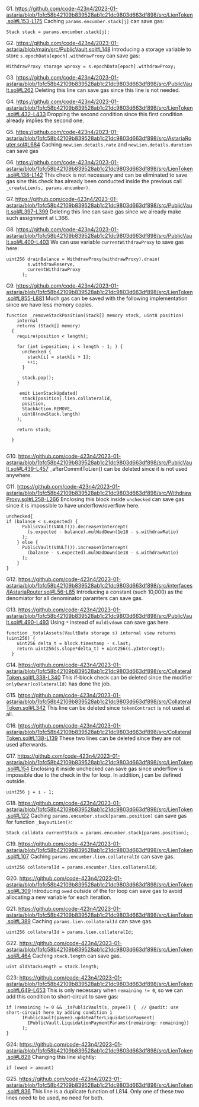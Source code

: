 G1. https://github.com/code-423n4/2023-01-astaria/blob/1bfc58b42109b839528ab1c21dc9803d663df898/src/LienToken.sol#L153-L175
Caching ``params.encumber.stack[j]`` can save gas: 
```
Stack stack = params.encumber.stack[j]; 

```

G2. https://github.com/code-423n4/2023-01-astaria/blob/main/src/PublicVault.sol#L148
Introducing a storage variable to store ``s.epochData[epoch].withdrawProxy`` can save gas:
```
WithdrawProxy storage wproxy = s.epochData[epoch].withdrawProxy;

```

G3. https://github.com/code-423n4/2023-01-astaria/blob/1bfc58b42109b839528ab1c21dc9803d663df898/src/PublicVault.sol#L262
Deleting this line can save gas since this line is not needed.


G4. https://github.com/code-423n4/2023-01-astaria/blob/1bfc58b42109b839528ab1c21dc9803d663df898/src/LienToken.sol#L432-L433
Dropping the second condition since this first condition already implies the second one.

G5. https://github.com/code-423n4/2023-01-astaria/blob/1bfc58b42109b839528ab1c21dc9803d663df898/src/AstariaRouter.sol#L684
Caching ``newLien.details.rate`` and ``newLien.details.duration`` can save gas

G6. https://github.com/code-423n4/2023-01-astaria/blob/1bfc58b42109b839528ab1c21dc9803d663df898/src/LienToken.sol#L138-L142
This check is not necessary and can be eliminated to save gas sine this check has already been conducted inside the previous call `` _createLien(s, params.encumber)``. 

G7. https://github.com/code-423n4/2023-01-astaria/blob/1bfc58b42109b839528ab1c21dc9803d663df898/src/PublicVault.sol#L397-L399
Deleting this line can save gas since we already make such assignment at L366.

G8. https://github.com/code-423n4/2023-01-astaria/blob/1bfc58b42109b839528ab1c21dc9803d663df898/src/PublicVault.sol#L400-L403
We can use variable ``currentWithdrawProxy`` to save gas here:
```
uint256 drainBalance = WithdrawProxy(withdrawProxy).drain(
        s.withdrawReserve,
        currentWithdrawProxy
      );
```
G9. https://github.com/code-423n4/2023-01-astaria/blob/1bfc58b42109b839528ab1c21dc9803d663df898/src/LienToken.sol#L855-L881
Much gas can be saved with the following implementation since we have less memory copies. 
```
function _removeStackPosition(Stack[] memory stack, uint8 position)
    internal
    returns (Stack[] memory)
  {
    require(position < length);

    for (int i=position; i < length - 1; ) {
      unchecked {
        stack[i] = stack[i + 1];
        ++i;
      }

      stack.pop();
    }
     
     emit LienStackUpdated(
      stack[position].lien.collateralId,
      position,
      StackAction.REMOVE,
      uint8(newStack.length)
    );

    return stack;

  }


```
G10. https://github.com/code-423n4/2023-01-astaria/blob/1bfc58b42109b839528ab1c21dc9803d663df898/src/PublicVault.sol#L439-L457
_afterCommitToLien() can be deleted since it is not used anywhere. 

G11. https://github.com/code-423n4/2023-01-astaria/blob/1bfc58b42109b839528ab1c21dc9803d663df898/src/WithdrawProxy.sol#L258-L266
Enclosing this block inside ``unchecked`` can save gas since it is impossible to have underflow/overflow here.
```
unchecked{
if (balance < s.expected) {
      PublicVault(VAULT()).decreaseYIntercept(
        (s.expected - balance).mulWadDown(1e18 - s.withdrawRatio)
      );
    } else {
      PublicVault(VAULT()).increaseYIntercept(
        (balance - s.expected).mulWadDown(1e18 - s.withdrawRatio)
      );
    }
}
```

G12. https://github.com/code-423n4/2023-01-astaria/blob/1bfc58b42109b839528ab1c21dc9803d663df898/src/interfaces/IAstariaRouter.sol#L56-L85
Introducing a constant (such 10,000) as the denomiator for all denominator paramters can save gas. 

G13. https://github.com/code-423n4/2023-01-astaria/blob/1bfc58b42109b839528ab1c21dc9803d663df898/src/PublicVault.sol#L490-L493
Using ``*`` instead of ``muldivdown`` can save gas here.
```
function _totalAssets(VaultData storage s) internal view returns (uint256) {
    uint256 delta_t = block.timestamp - s.last;
    return uint256(s.slope*delta_t) + uint256(s.yIntercept);
  }

```

G14. https://github.com/code-423n4/2023-01-astaria/blob/1bfc58b42109b839528ab1c21dc9803d663df898/src/CollateralToken.sol#L338-L340
This if-block check can be deleted since the modifier ``onlyOwner(collateralId)`` has done the job.

G15. https://github.com/code-423n4/2023-01-astaria/blob/1bfc58b42109b839528ab1c21dc9803d663df898/src/CollateralToken.sol#L342
This line can be deleted since ``tokenContract`` is not used at all.

G16. https://github.com/code-423n4/2023-01-astaria/blob/1bfc58b42109b839528ab1c21dc9803d663df898/src/CollateralToken.sol#L138-L139
These two lines can be deleted since they are not used afterwards. 

G17. https://github.com/code-423n4/2023-01-astaria/blob/1bfc58b42109b839528ab1c21dc9803d663df898/src/LienToken.sol#L154
Enclosing it inside unchecked can save gas since underflow is impossible due to the check in the for loop.
In addition, j can be defined outside. 
```
uint256 j = i - 1;

```

G18. https://github.com/code-423n4/2023-01-astaria/blob/1bfc58b42109b839528ab1c21dc9803d663df898/src/LienToken.sol#L122
Caching ``params.encumber.stack[params.position]`` can save gas for function ``_buyoutLien()``:
```
Stack calldata currentStack = params.encumber.stack[params.position];

```

G19. https://github.com/code-423n4/2023-01-astaria/blob/1bfc58b42109b839528ab1c21dc9803d663df898/src/LienToken.sol#L107
Caching ``params.encumber.lien.collateralId`` can save gas. 
```
uint256 collateralId = params.encumber.lien.collateralId; 

```

G20. https://github.com/code-423n4/2023-01-astaria/blob/1bfc58b42109b839528ab1c21dc9803d663df898/src/LienToken.sol#L309
Introducing ``owed`` outside of the for loop can save gas to avoid allocating a new variable for each iteration.

G21. https://github.com/code-423n4/2023-01-astaria/blob/1bfc58b42109b839528ab1c21dc9803d663df898/src/LienToken.sol#L389
Caching ``params.lien.collateralId`` can save gas.
```
uint256 collateralId = params.lien.collateralId;
```

G22. https://github.com/code-423n4/2023-01-astaria/blob/1bfc58b42109b839528ab1c21dc9803d663df898/src/LienToken.sol#L464
Caching ``stack.length`` can save gas.
```
uint oldStackLength = stack.length;
```
G23:  https://github.com/code-423n4/2023-01-astaria/blob/1bfc58b42109b839528ab1c21dc9803d663df898/src/LienToken.sol#L649-L653
This is only necessary when ``remaining != 0``, so we can add this condition to short-circuit to save gas:
```
if (remaining != 0 && _isPublicVault(s, payee)) {  // @audit: use short-circuit here by adding condition 1
      IPublicVault(payee).updateAfterLiquidationPayment(
        IPublicVault.LiquidationPaymentParams({remaining: remaining})
      );
}
```

G24: https://github.com/code-423n4/2023-01-astaria/blob/1bfc58b42109b839528ab1c21dc9803d663df898/src/LienToken.sol#L829
Changing this line slightly:
```
if (owed > amount)
```

G25. https://github.com/code-423n4/2023-01-astaria/blob/1bfc58b42109b839528ab1c21dc9803d663df898/src/LienToken.sol#L836
This line is a duplicate function of L814. Only one of these two lines need to be used, no need for both. 

 
 